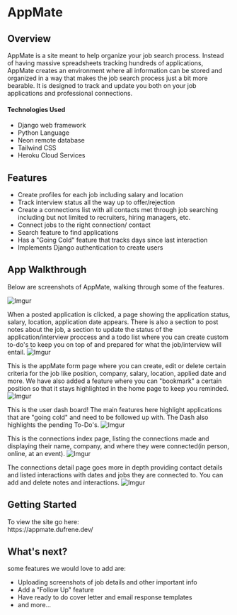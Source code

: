 # AppMate

## Overview
AppMate is a site meant to help organize your job search process. Instead of having massive spreadsheets tracking hundreds of applications, AppMate creates an environment where all information can be stored and organized in a way that makes the job search process just a bit more bearable. It is designed to track and update you both on your job applications and professional connections. 


#### Technologies Used
- Django web framework
- Python Language
- Neon remote database
- Tailwind CSS
- Heroku Cloud Services

## Features
- Create profiles for each job including salary and location
- Track interview status all the way up to offer/rejection
- Create a connections list with all contacts met through job searching including but not limited to recruiters, hiring managers, etc.
- Connect jobs to the right connection/ contact
- Search feature to find applications
- Has a "Going Cold" feature that tracks days since last interaction
- Implements Django authentication to create users

## App Walkthrough
Below are screenshots of AppMate, walking through some of the features. 


![Imgur](https://i.imgur.com/pF8x30a.png)


 

When a posted application is clicked, a page showing the application status, salary, location, application date appears. There is also a section to post notes about the job, a section to update the status of the application/interview proccess and a todo list where you can create custom to-do's to keep you on top of and prepared for what the job/interview will entail. 
![Imgur](https://i.imgur.com/z53Vk61.png)

This is the appMate form page where you can create, edit or delete certain criteria for the job like position, company, salary, location, applied date and more. We have also added a feature where you can "bookmark" a certain position so that it stays highlighted in the home page to keep you reminded.
![Imgur](https://i.imgur.com/j42JV1p.png)
 
This is the user dash board! The main features here highlight applications that are "going cold" and need to be followed up with. The Dash also highlights the pending To-Do's.
![Imgur](https://i.imgur.com/lv6Cxfx.png)

This is the connections index page, listing the connections made and displaying their name, company, and where they were connected(in person, online, at an event). 
![Imgur](https://i.imgur.com/888ds1C.png)

The connections detail page goes more in depth providing contact details and listed interactions with dates and jobs they are connected to. You can add and delete notes and interactions.
![Imgur](https://i.imgur.com/kLFyHUO.png)



## Getting Started
<p>To view the site go here:<br>
  https://appmate.dufrene.dev/</p> 


## What's next?
some features we would love to add are:
- Uploading screenshots of job details and other important info
- Add a "Follow Up" feature
- Have ready to do cover letter and email response templates
- and more...



